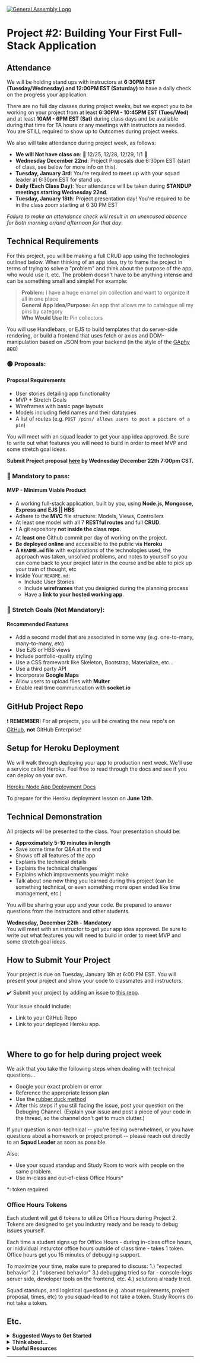 [![General Assembly Logo](https://camo.githubusercontent.com/1a91b05b8f4d44b5bbfb83abac2b0996d8e26c92/687474703a2f2f692e696d6775722e636f6d2f6b6538555354712e706e67)](https://generalassemb.ly)

# Project #2: Building Your First Full-Stack Application

## Attendance
We will be holding stand ups with instructors at **6:30PM EST (Tuesday/Wednesday) and 12:00PM EST (Saturday)** to have a daily check on the progress your application.

There are no full day classes during project weeks, but we expect you to be working on your project from at least **6:30PM - 10:45PM EST (Tues/Wed)** and at least **10AM - 6PM EST (Sat)** during class days and be available during that time for TA hours or any meetings with instructors as needed. You are STILL required to show up to Outcomes during project weeks.   

We also will take attendance during project week, as follows:
  - **We will Not have class on**: :lotus_position: 12/25, 12/28, 12/29, 1/1 :lotus_position:
  - **Wednesday December 22nd**: Project Proposals due 6:30pm EST (start of class, see below for more info on this).
  - **Tuesday, January 3rd**: You're required to meet up with your squad leader at 6:30pm EST for stand up.
  - **Daily (Each Class Day)**: Your attendance will be taken during **STANDUP meetings starting Wednesday 22nd**. 
  - **Tuesday, January 18th**: Project presentation day! You're required to be in the class zoom starting at 6:30 PM EST

_Failure to make an attendance check will result in an unexcused absence for both morning or/and afternoon for that day_.

## Technical Requirements
For this project, you will be making a full CRUD app using the technologies outlined below. When thinking of an app idea, try to frame the project in terms of trying to solve a "problem" and think about the purpose of the app, who would use it, etc. The problem doesn't have to be anything intense and can be something small and simple! For example:

  >**Problem:** I have a huge enamel pin collection and want to organize it all in one place<br>
  >**General App Idea/Purpose:** An app that allows me to catalogue all my pins by category <br>
  >**Who Would Use It:** Pin collectors
  
You will use Handlebars, or EJS to build templates that do server-side rendering, or build a frontend that uses fetch or axios and DOM-manipulation based on JSON from your backend (in the style of the [GAphy app](https://git.generalassemb.ly/Flex-928/express-api-lab))

### &#128994; Proposals:
#### Proposal Requirements

* User stories detailing app functionality
* MVP + Stretch Goals
* Wireframes with basic page layouts
* Models including field names and their datatypes
* A list of routes (e.g. `POST /pins/ allows users to post a picture of a pin`)

You will meet with an squad leader to get your app idea approved. Be sure to write out what features you will need to build in order to meet MVP and some stretch goal ideas.

**Submit Project proposal [here](https://git.generalassemb.ly/Flex-928/project-2/issues/new?assignees=&labels=&template=project-proposal-submission.md&title=Your+Name+%2B+Squad+Lead) by Wednesday December 22th 7:00pm CST.**

### &#x1F534; Mandatory to pass:
#### MVP - Minimum Viable Product

* A working full-stack application, built by you, using **Node.js, Mongoose, Express and EJS || HBS**
* Adhere to the **MVC** file structure: Models, Views, Controllers
* At least one model with all 7 **RESTful routes** and full **CRUD**.
* :heavy_exclamation_mark: A git repository **not inside the class repo**.  
* At **least one** Github commit per day of working on the project.
* **Be deployed online** and accessible to the public via **Heroku**
* **A ``README.md`` file** with explanations of the technologies used, the approach was taken, unsolved problems, and notes to yourself so you can come back to your project later in the course and be able to pick up your train of thought, etc
* Inside Your `README.md`:
    * Include User Stories
    * Include **wireframes** that you designed during the planning process
    * Have a **link to your hosted working app**.

### &#x1F535; Stretch Goals (Not Mandatory):
#### Recommended Features

* Add a second model that are associated in some way (e.g. one-to-many, many-to-many, etc) 
* Use EJS or HBS views
* Include portfolio-quality styling
* Use a CSS framework like Skeleton, Bootstrap, Materialize, etc...
* Use a third party API
* Incorporate **Google Maps**
* Allow users to upload files with **Multer**
* Enable real time communication with **socket.io**

## GitHub Project Repo

:heavy_exclamation_mark: **REMEMBER:** For all projects, you will be creating the new repo's on [GitHub](https://github.com/), **not** GitHub Enterprise!

## Setup for Heroku Deployment


We will walk through deploying your app to production next week. We'll use a service called Heroku. Feel free to read through the docs and see if you can deploy on your own.

[Heroku Node App Deployment Docs](https://devcenter.heroku.com/categories/nodejs-support)

To prepare for the Heroku deployment lesson on **June 12th**.


## Technical Demonstration

All projects will be presented to the class. Your presentation should be:

* **Approximately 5-10 minutes in length**
* Save some time for Q&A at the end
* Shows off all features of the app
* Explains the technical details
* Explains the technical challenges
* Explains which improvements you might make
* Talk about one new thing you learned during this project (can be something technical, or even something more open ended like time management, etc.)

You will be sharing your app and your code.  Be prepared to answer questions from the instructors and other students.

**Wednesday, December 22th - Mandatory**<br>
You will meet with an instructor to get your app idea approved. Be sure to write out what features you will need to build in order to meet MVP and some stretch goal ideas.

## How to Submit Your Project


Your project is due on Tuesday, January 18h at 6:00 PM EST. You will present your project and show your code to classmates and instructors.

:heavy_check_mark: Submit your project by adding an issue to [this repo](https://git.generalassemb.ly/Flex-928/project2-gallery/issues).

Your issue should include:

- Link to your GitHub Repo
- Link to your deployed Heroku app.

<br>


## Where to go for help during project week

We ask that you take the following steps when dealing with technical questions...

- Google your exact problem or error
- Reference the appropriate lesson plan
- Use the [rubber duck method](https://rubberduckdebugging.com/)
- After this steps if you still facing the issue, post your question on the Debuging Channel. (Explain your issue and post a piece of your code in the thread, so the channel don't get to much clutter.)

If your question is non-technical -- you're feeling overwhelmed, or you have questions about a homework or project prompt -- please reach out directly to an **Sqaud Leader** as soon as possible.

Also:
- Use your squad standup and Study Room to work with people on the same problem.
- Use in-class and out-of-class Office Hours*

*: token required

### Office Hours Tokens

Each student will get *6* tokens to utilize Office Hours during Project 2. Tokens are designed to get you industry ready and be ready to debug issues yourself. 

Each time a student signs up for Office Hours - during in-class office hours, or inidividual insturctor office hours outside of class time - takes 1 token. Office hours get you 15 minutes of debugging support.

To maximize your time, make sure to prepared to discuss: 1.) "expected behavior" 2.) "observed behavior" 3.) debugging tried so far - console-logs server side, developer tools on the frontend, etc. 4.) solutions already tried.

Squad standups, and logistical questions (e.g. about requirements, project proposal, times, etc) to you squad-lead to not take a token. Study Rooms do not take a token.





## Etc.

<details><summary><strong>Suggested Ways to Get Started</strong></summary>

* **Wireframe** Make a drawing of what your app will look like in all of the stages of the app(what does it look like as soon as you log on to the site? What does it look like while the player is playing? What does it look like when the player wins / loses?).

* **Break the project down into different components** (data, presentation, views, style, DOM manipulation) and brainstorm each component individually.

* **Commit early, commit often.** Don’t be afraid to break something because you can always go back in time to a previous version.

* **Consult documentation resources** (MDN, jQuery, etc.) at home to better understand what you’ll be getting into.
</details>


<details><summary><strong>Think about...</strong></summary>

- **Creativity**  
Did you add a personal spin or creative element into your project submission? Did you deliver something of value to the end user?

- **Code Quality**  
Did you follow code style guidance and best practices covered in class, such as spacing, indentation, modularity, and semantic naming? Did you comment your code as your instructors have in class?

- **Problem Solving**  
Are you able to defend why you implemented your solution in a certain way? Can you demonstrate that you thought through alternative implementations?
</details>

<details><summary><strong>Useful Resources</strong></summary>

* **[Heroku](http://www.heroku.com)**
* **[Good User Story Guide](https://www.atlassian.com/agile/project-management/user-stories)**
* **[Presenting Information Architecture](http://webstyleguide.com/wsg3/3-information-architecture/4-presenting-information.html)**
* **[Mongo Documentation](https://docs.mongodb.com/manual/)**
* **[Mongoose Documentation](http://mongoosejs.com/docs/guide.html)**
</details>
<hr>  
